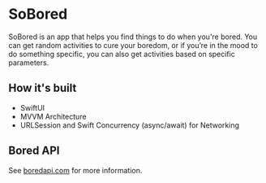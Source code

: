 # SoBored
SoBored is an app that helps you find things to do when you're bored. You can get random activities to cure your boredom, or if you’re in the mood to do something specific, you can also get activities based on specific parameters. 

## How it's built 
- SwiftUI
- MVVM Architecture
- URLSession and Swift Concurrency (async/await) for Networking

## Bored API
See [boredapi.com](https://www.boredapi.com) for more information.


